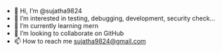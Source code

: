 - 👋 Hi, I’m @sujatha9824
- 👀 I’m interested in testing, debugging, development, security check...
- 🌱 I’m currently learning mern
- 💞️ I’m looking to collaborate on GitHub
- 📫 How to reach me sujatha9824@gmail.com

<!---
sujatha9824/sujatha9824 is a ✨ special ✨ repository because its `README.md` (this file) appears on your GitHub profile.
You can click the Preview link to take a look at your changes.
--->
